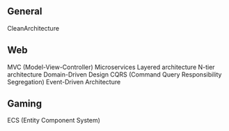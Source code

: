 ## General
CleanArchitecture
## Web
MVC (Model-View-Controller)
Microservices
Layered architecture
N-tier architecture
Domain-Driven Design
CQRS (Command Query Responsibility Segregation)
Event-Driven Architecture
## Gaming
ECS (Entity Component System)